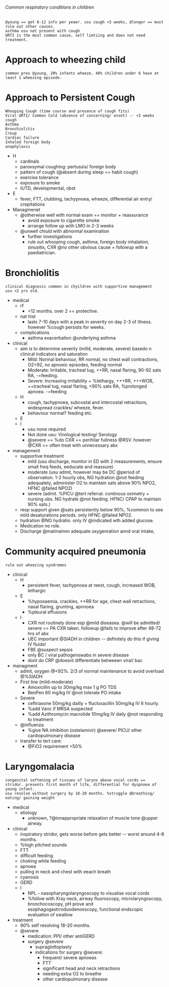 ###### Common respiratory conditions in children
    @young == get 6-12 infx per yeaer. usu cough <3 weeks, @longer == must rule out other causes.
    asthma usu not present with cough
    URTI is the most common cause, self limtiing and does not need treatment.

# Approach to wheezing child
    common pres @young, 20% infants wheeze, 40% children under 6 have at least 1 wheezing episode. 

# Approach to Persistent Cough
    Whooping Cough (time course and presence of cough fits)
    Viral URTI/ Common Cold (absence of concerning/ onset) -- <3 weeks cough
    Asthma
    Bronchiolitis
    Croup
    Cardiac failure
    Inhaled foreign body
    anaphylaxis
- H
    + cardinals
    + paroxsymal coughing: pertussis/ foreign body
    + pattern of cough (@absent during sleep == habit cough)
    + exercise tolerance
    + exposure to smoke
    + IUTD, developmental, obst
- E
    + fever, FTT, clubbing, tachypnoea, wheeze, differential air entry/ crepitations
- Managmenet
    + @otherwise well with normal exam == monitor + reassurance
        * avoid exposure to cigarette smoke
        * arrange follow up with LMO in 2-3 weeks
    + @unwell chiuld with abnormal examination  
        * further investigations
        * rule out whooping cough, asthma, foreign body inhalation, sinusitis, CXR @no other obvious cause + followup with a paediatrician.

# Bronchiolitis
    clinical diagnosis common in chyildren with supportive management
    usu <2 yrs old.
- medical
    + rf
        * <12 months. over 2 == protective. 
    + nat hist
        * lasts 7-10 days with a peak in severity on day 2-3 of illness. however %cough persists for weeks.
    + complications
        * asthma exacerbation @underlying asthma
- clinical
    + aim is to determine severity (milld, moderate, severe) basedo n clinical indicators and saturation 
        * Mild: Normal behaviour, RR normal, no chest wall contractions, O2>92, no apnoeic episodes, feeding normal
        * Moderate: Irritable, tracheal tug, ++RR, nasal flaring, 90-92 sats RA, -=feeding.
        * Severe: Increasing irritability + %lethargy, +++RR, +++WOB, ++tracheal tug, nasal flaring, <90% sats RA, %prolonged apnoea. -=feeding
    + H
        * cough, tachypnoea, subcostal and intercostal retractions, widespread crackles/ wheeze, fever. 
        * behaviour normal? feeding etc.
    + E
    + I
        * usu none required
        * Not done usu: Virological testing/ Serology
        * @severe == %do CXR == perihilar fullness @RSV. however @CXR == often treat with unnecessary abx
- management
    + supportive treatment
        * mild (usu discharge, monitor in ED with 2 measurements, ensure small freq feeds, eeducate and reassure)
        * moderate (usu admit, however may be DC @period of observation. 1-2 hourly obs, NG hydration @not feeding adequately, administer O2 to maintain sats above 90% NPO2, HFNC @failed NPO2)
        * severe (admit. %PICU @tert referral. continous oximetry + nursing obs. NG hydrate @not feeding. HFNC/ CPAP to maintain 90% sats.)
    + resp support given @sats persistently below 90%, %common to see mild desaturations periods. only HFNC @failed NPO2. 
    + hydration @NG hydratio. only IV @indicated wth added glucose. 
    + Medication no role. 
    + Discharge @matinainnn adequate oxygenration annd oral intake,


# Community acquired pneumonia
    rule out wheezing syndromes
- clinical
    + H
        * persistent fever, tachypnoea at reest, cough, increased WOB, lethargic
    + E
        * %hypoxaemia, crackles, ++RR for age, chest wall retractions, nasal flaring, grunting, apnnoea
        * %pleural effusions
    + I
        * CXR not routinely done esp @mild diseasea. @will be admitted/ severe == PA CXR taken. followup @fails to improve after 48-72 hrs of abx
        * UEC important @SIADH in children -- definitely do this if giving IV fluids!
        * FBE @suspect sepsis
        * only BC / viral pathogenswabs in severe disease
        * dont do CRP @doesnt differentiate betweeen viral/ bac
- managment
    + admit, oxygen @<92%. 2/3 of normal maintenance to avoid overload @%SIADH
    + First line (mild-moderate)
        * Amoxicillin up to 30mg/kg max 1 g PO TDS
        * BenPen 60 mg/kg IV @not tolerate PO intake
    + Severe
        * ceftriaxone 50mg/kg dailly + flucloxacillin 50mg/kg IV 6 hourly.
        * %add Vanc if MRSA suspected
        * %add Azithromycin macrolide 10mg/kg IV daily @not responding to treatment
    + @influenza
        * %give NA inhibition (ostelamivir) @severe/ PICU/ other cardiopulmonary disease
    + transfer to tert care:
        * @FiO2 requirement >50%

# Laryngomalacia
    congenital softening of tissues of larynx above vocal cords == stridor. presents first month of life, differential for dyspnoea of young infant.
    usu resolve without surgery by 18-20 months. %struggle @breathing/ eating/ gaining weight
- medical
    + etiology
        * unknown, ?@innappropriate relaxation of muscle tone @upper airway. 
- clinical
    + inspiratory stridor, gets worse before gets better -- worst around 4-8 months. 
    + %high pitched sounds
    + FTT
    + difficult feeding
    + choking while feeding
    + apnoea
    + pulling in neck and chest with eeach breath
    + cyanosis
    + GERD
    + I
        * NPL - nasopharyngolaryngoscopy to visualise vocal cords
        * %follow with Xray neck, airway fluoroscopy, microlaryngoscopy, bronchocoscopy, pH prove and esophagogastrroduodenoescopy, functional endscopic evaluation of swallow
- treatment
    + 90% self resolving 18-20 months. 
    + @severe
        * medication: PPI/ other antiGERD
        * surgery @severe
            - supraglottoplasty
            - indications for surgery @severe:
                + frequent/ severe apnoeas
                + FTT
                + significant head and neck retractions
                + needing extra O2 to breathe
                + other cardiopulmonary disease


